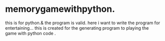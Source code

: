 # memorygamewithpython.
this is for python.& the program is valid.
here i want to write the program for entertaining...
this is created for the generating  program to playing the game with python code .
